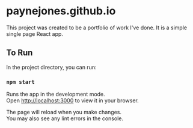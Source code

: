 # paynejones.github.io

This project was created to be a portfolio of work I've done. It is a simple single page React app.

## To Run

In the project directory, you can run:

### `npm start`

Runs the app in the development mode.\
Open [http://localhost:3000](http://localhost:3000) to view it in your browser.

The page will reload when you make changes.\
You may also see any lint errors in the console.

